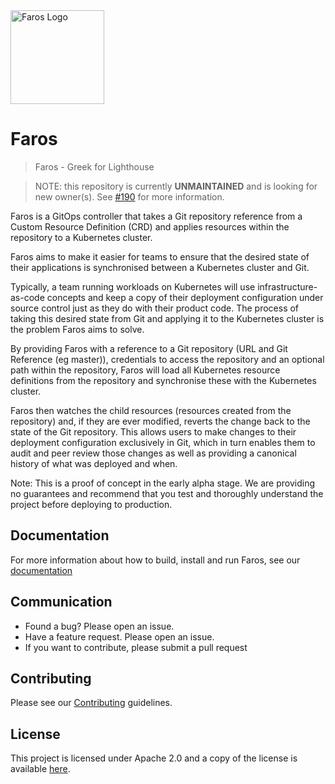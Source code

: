 <img src="./faros-logo.svg" width=150 height=150 alt="Faros Logo"/>

# Faros

> Faros - Greek for Lighthouse

> NOTE: this repository is currently **UNMAINTAINED** and is looking for new owner(s).
> See [#190](/../../issues/190) for more information.

Faros is a GitOps controller that takes a Git repository reference from a
Custom Resource Definition (CRD) and applies resources within the repository to
a Kubernetes cluster.

Faros aims to make it easier for teams to ensure that the desired state of their
applications is synchronised between a Kubernetes cluster and Git.

Typically, a team running workloads on Kubernetes will use
infrastructure-as-code concepts and keep a copy of their deployment
configuration under source control just as they do with their product code.
The process of taking this desired state from Git and applying it to the
Kubernetes cluster is the problem Faros aims to solve.

By providing Faros with a reference to a Git repository (URL and Git Reference
(eg master)), credentials to access the repository and an optional path within
the repository, Faros will load all Kubernetes resource definitions from the
repository and synchronise these with the Kubernetes cluster.

Faros then watches the child resources (resources created from the repository)
and, if they are ever modified, reverts the change back to the state of the Git
repository.
This allows users to make changes to their deployment configuration exclusively
in Git, which in turn enables them to audit and peer review those changes as
well as providing a canonical history of what was deployed and when.

Note: This is a proof of concept in the early alpha stage.
We are providing no guarantees and recommend that you test and thoroughly
understand the project before deploying to production.

## Documentation

For more information about how to build, install and run Faros, see our [documentation](https://pusher.github.io/faros)

## Communication

- Found a bug? Please open an issue.
- Have a feature request. Please open an issue.
- If you want to contribute, please submit a pull request

## Contributing

Please see our [Contributing](CONTRIBUTING.md) guidelines.

## License

This project is licensed under Apache 2.0 and a copy of the license is available [here](LICENSE).
